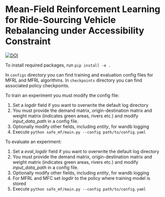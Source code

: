 # Mean-Field Reinforcement Learning for Ride-Sourcing Vehicle Rebalancing under Accessibility Constraint

[![DOI](https://zenodo.org/badge/944754278.svg)](https://doi.org/10.5281/zenodo.14991604)

To install required packages, run `pip install -e .`

In `configs` directory you can find training and evaluation config files for MFRL and MFRL algorithms.
In `checkpoints` directory you can find associated policy checkpoints.

To train an experiment you must modify the config file:
1. Set a *logdir* field if you want to overwrite the default log directory
2. You must provide the demand matrix, origin-destination matrix and weight matrix (indicates green areas, rivers etc.) and modify *input_data_path* in a config file.
3. Optionally modify other fields, including *entity*, for wandb logging
4. Execute `python safe_mf/main.py --config path/to/config.yaml`

To evaluate an experiment:
1. Set a *eval_logdir* field if you want to overwrite the default log directory
2. You must provide the demand matrix, origin-destination matrix and weight matrix (indicates green areas, rivers etc.) and modify *input_data_path* in a config file.
3. Optionally modify other fields, including *entity*, for wandb logging
4. For MFRL and MFC set *logdir* to the policy where training model is stored
5. Execute `python safe_mf/main.py --config path/to/config.yaml`
